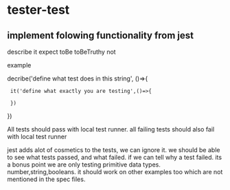 # tester-test

## implement folowing functionality from jest

describe
it
expect
toBe
toBeTruthy
not


example

decribe('define what test does in this string', ()=>{

     it('define what exactly you are testing',()=>{

     })
})

All tests should pass with local test runner.
all failing tests should also fail with local test runner

jest adds alot of cosmetics to the tests, we can ignore it.
we should be able to see what tests passed, and what failed.
if we can tell why a test failed. its a bonus point
we are only testing primitive data types. number,string,booleans.
it should work on other examples too which are not mentioned in the spec files.
